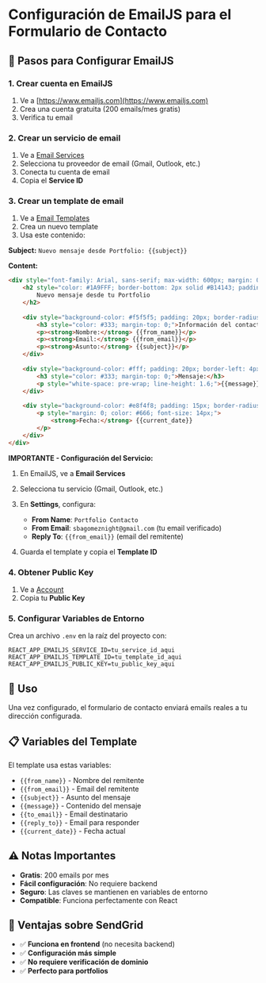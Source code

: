 # Configuración de EmailJS para el Formulario de Contacto

## 📧 Pasos para Configurar EmailJS

### 1. Crear cuenta en EmailJS
1. Ve a [https://www.emailjs.com](https://www.emailjs.com)
2. Crea una cuenta gratuita (200 emails/mes gratis)
3. Verifica tu email

### 2. Crear un servicio de email
1. Ve a [Email Services](https://dashboard.emailjs.com/admin/integration)
2. Selecciona tu proveedor de email (Gmail, Outlook, etc.)
3. Conecta tu cuenta de email
4. Copia el **Service ID**

### 3. Crear un template de email
1. Ve a [Email Templates](https://dashboard.emailjs.com/admin/templates)
2. Crea un nuevo template
3. Usa este contenido:

**Subject:** `Nuevo mensaje desde Portfolio: {{subject}}`

**Content:**
```html
<div style="font-family: Arial, sans-serif; max-width: 600px; margin: 0 auto;">
    <h2 style="color: #1A9FFF; border-bottom: 2px solid #B14143; padding-bottom: 10px;">
        Nuevo mensaje desde tu Portfolio
    </h2>
    
    <div style="background-color: #f5f5f5; padding: 20px; border-radius: 8px; margin: 20px 0;">
        <h3 style="color: #333; margin-top: 0;">Información del contacto:</h3>
        <p><strong>Nombre:</strong> {{from_name}}</p>
        <p><strong>Email:</strong> {{from_email}}</p>
        <p><strong>Asunto:</strong> {{subject}}</p>
    </div>
    
    <div style="background-color: #fff; padding: 20px; border-left: 4px solid #1A9FFF; margin: 20px 0;">
        <h3 style="color: #333; margin-top: 0;">Mensaje:</h3>
        <p style="white-space: pre-wrap; line-height: 1.6;">{{message}}</p>
    </div>
    
    <div style="background-color: #e8f4f8; padding: 15px; border-radius: 5px; margin-top: 20px;">
        <p style="margin: 0; color: #666; font-size: 14px;">
            <strong>Fecha:</strong> {{current_date}}
        </p>
    </div>
</div>
```

**IMPORTANTE - Configuración del Servicio:**
1. En EmailJS, ve a **Email Services**
2. Selecciona tu servicio (Gmail, Outlook, etc.)
3. En **Settings**, configura:
   - **From Name**: `Portfolio Contacto`
   - **From Email**: `sbagomeznight@gmail.com` (tu email verificado)
   - **Reply To**: `{{from_email}}` (email del remitente)

4. Guarda el template y copia el **Template ID**

### 4. Obtener Public Key
1. Ve a [Account](https://dashboard.emailjs.com/admin/account)
2. Copia tu **Public Key**

### 5. Configurar Variables de Entorno
Crea un archivo `.env` en la raíz del proyecto con:

```env
REACT_APP_EMAILJS_SERVICE_ID=tu_service_id_aqui
REACT_APP_EMAILJS_TEMPLATE_ID=tu_template_id_aqui
REACT_APP_EMAILJS_PUBLIC_KEY=tu_public_key_aqui
```

## 🔧 Uso

Una vez configurado, el formulario de contacto enviará emails reales a tu dirección configurada.

## 📋 Variables del Template

El template usa estas variables:
- `{{from_name}}` - Nombre del remitente
- `{{from_email}}` - Email del remitente
- `{{subject}}` - Asunto del mensaje
- `{{message}}` - Contenido del mensaje
- `{{to_email}}` - Email destinatario
- `{{reply_to}}` - Email para responder
- `{{current_date}}` - Fecha actual

## ⚠️ Notas Importantes

- **Gratis**: 200 emails por mes
- **Fácil configuración**: No requiere backend
- **Seguro**: Las claves se mantienen en variables de entorno
- **Compatible**: Funciona perfectamente con React

## 🚀 Ventajas sobre SendGrid

- ✅ **Funciona en frontend** (no necesita backend)
- ✅ **Configuración más simple**
- ✅ **No requiere verificación de dominio**
- ✅ **Perfecto para portfolios**

